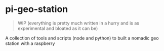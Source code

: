 # pi-geo-station

> WIP (everything is pretty much written in a hurry and is as experimental and bloated as it can be)

A collection of tools and scripts (node and python) to built a nomadic geo station with a raspberry
